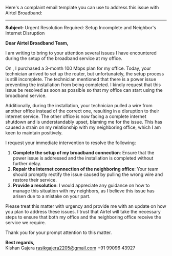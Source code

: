Here's a complaint email template you can use to address this issue with Airtel Broadband:

---

**Subject:** Urgent Resolution Required: Setup Incomplete and Neighbor's Internet Disruption

**Dear Airtel Broadband Team,**

I am writing to bring to your attention several issues I have encountered during the setup of the broadband service at my office. 

On , I purchased a 3-month 100 Mbps plan for my office. Today, your technician arrived to set up the router, but unfortunately, the setup process is still incomplete. The technician mentioned that there is a power issue preventing the installation from being completed. I kindly request that this issue be resolved as soon as possible so that my office can start using the broadband service.

Additionally, during the installation, your technician pulled a wire from another office instead of the correct one, resulting in a disruption to their internet service. The other office is now facing a complete internet shutdown and is understandably upset, blaming me for the issue. This has caused a strain on my relationship with my neighboring office, which I am keen to maintain positively.

I request your immediate intervention to resolve the following:

1. **Complete the setup of my broadband connection**: Ensure that the power issue is addressed and the installation is completed without further delay.
2. **Repair the internet connection of the neighboring office**: Your team should promptly rectify the issue caused by pulling the wrong wire and restore their service.
3. **Provide a resolution**: I would appreciate any guidance on how to manage this situation with my neighbors, as I believe this issue has arisen due to a mistake on your part.

Please treat this matter with urgency and provide me with an update on how you plan to address these issues. I trust that Airtel will take the necessary steps to ensure that both my office and the neighboring office receive the service we require.

Thank you for your prompt attention to this matter.

**Best regards,**  
Kishan Gajera
rasikgajera2205@gmail.com
+91 99096 43927